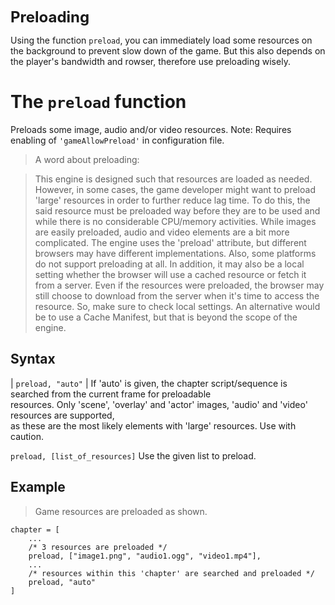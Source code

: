 <font size='5'> <b>Preloading</b> </font>

Using the function `preload`, you can immediately load some resources on the background to prevent slow down of the game. But this also depends on the player's bandwidth and rowser, therefore use preloading wisely.

# The `preload` function #

Preloads some image, audio and/or video resources.
Note: Requires enabling of `'gameAllowPreload'` in configuration file.

> A word about preloading:

> This engine is designed such that resources are loaded as needed. However, in some cases, the game developer might want to preload 'large' resources in order to further reduce lag time. To do this, the said resource must be preloaded way before they are to be used and while there is no considerable CPU/memory activities.
> While images are easily preloaded, audio and video elements are a bit more complicated. The engine uses the 'preload' attribute, but different browsers may have different implementations. Also, some platforms do not support preloading at all.
> In addition, it may also be a local setting whether the browser will use a cached resource or fetch it from a server. Even if the resources were preloaded, the browser may still choose to download from the server when it's time to access the resource. So, make sure to check local settings.
> An alternative would be to use a Cache Manifest, but that is beyond the scope of the engine.

## Syntax ##

| `preload, "auto"` | If 'auto' is given, the chapter script/sequence is searched from the current frame for preloadable<br> resources. Only 'scene', 'overlay' and 'actor' images, 'audio' and 'video' resources are supported,<br> as these are the most likely elements with 'large' resources. Use with caution. <br>
<tr><td> <code>preload, [list_of_resources]</code> </td><td> Use the given list to preload. </td></tr></tbody></table>

## Example ##

> Game resources are preloaded as shown.
```
chapter = [
	...
	/* 3 resources are preloaded */
	preload, ["image1.png", "audio1.ogg", "video1.mp4"],
	...
	/* resources within this 'chapter' are searched and preloaded */
	preload, "auto"
]
```